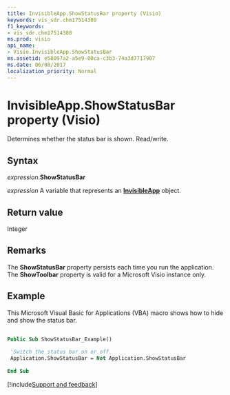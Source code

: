 ```yaml
---
title: InvisibleApp.ShowStatusBar property (Visio)
keywords: vis_sdr.chm17514380
f1_keywords:
- vis_sdr.chm17514380
ms.prod: visio
api_name:
- Visio.InvisibleApp.ShowStatusBar
ms.assetid: e58097a2-a5e9-00ca-c3b3-74a3d7717907
ms.date: 06/08/2017
localization_priority: Normal
---
```



# InvisibleApp.ShowStatusBar property (Visio)

Determines whether the status bar is shown. Read/write. 


## Syntax

_expression_.**ShowStatusBar**

_expression_ A variable that represents an **[InvisibleApp](Visio.InvisibleApp.md)** object.


## Return value

Integer


## Remarks

The  **ShowStatusBar** property persists each time you run the application. The **ShowToolbar** property is valid for a Microsoft Visio instance only.


## Example

This Microsoft Visual Basic for Applications (VBA) macro shows how to hide and show the status bar.


```vb
 
Public Sub ShowStatusBar_Example() 
 
 'Switch the status bar on or off. 
 Application.ShowStatusBar = Not Application.ShowStatusBar 
 
End Sub
```

[!include[Support and feedback](~/includes/feedback-boilerplate.md)]